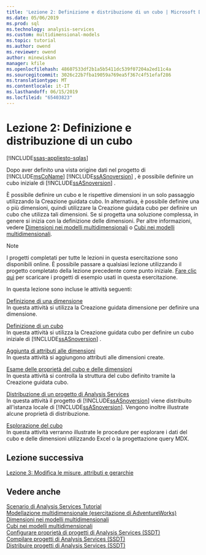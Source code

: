 ```yaml
---
title: 'Lezione 2: Definizione e distribuzione di un cubo | Microsoft Docs'
ms.date: 05/06/2019
ms.prod: sql
ms.technology: analysis-services
ms.custom: multidimensional-models
ms.topic: tutorial
ms.author: owend
ms.reviewer: owend
author: minewiskan
manager: kfile
ms.openlocfilehash: 48607533df2b1a5b5411dc539f07204a2ed11c4a
ms.sourcegitcommit: 3026c22b7fba19059a769ea5f367c4f51efaf286
ms.translationtype: MT
ms.contentlocale: it-IT
ms.lasthandoff: 06/15/2019
ms.locfileid: "65403823"
---
```

# <a name="lesson-2-defining-and-deploying-a-cube"></a>Lezione 2: Definizione e distribuzione di un cubo
[!INCLUDE[ssas-appliesto-sqlas](../../includes/ssas-appliesto-sqlas.md)]

Dopo aver definito una vista origine dati nel progetto di [!INCLUDE[msCoName](../../includes/msconame-md.md)] [!INCLUDE[ssASnoversion](../../includes/ssasnoversion-md.md)] , è possibile definire un cubo iniziale di [!INCLUDE[ssASnoversion](../../includes/ssasnoversion-md.md)] .  
  
È possibile definire un cubo e le rispettive dimensioni in un solo passaggio utilizzando la Creazione guidata cubo. In alternativa, è possibile definire una o più dimensioni, quindi utilizzare la Creazione guidata cubo per definire un cubo che utilizza tali dimensioni. Se si progetta una soluzione complessa, in genere si inizia con la definizione delle dimensioni. Per altre informazioni, vedere [Dimensioni nei modelli multidimensionali](../multidimensional-models/dimensions-in-multidimensional-models.md) o [Cubi nei modelli multidimensionali](../multidimensional-models/cubes-in-multidimensional-models.md).  
  
> [!NOTE]  
> I progetti completati per tutte le lezioni in questa esercitazione sono disponibili online. È possibile passare a qualsiasi lezione utilizzando il progetto completato della lezione precedente come punto iniziale. [Fare clic qui](http://go.microsoft.com/fwlink/?LinkID=221866) per scaricare i progetti di esempio usati in questa esercitazione.  
  
In questa lezione sono incluse le attività seguenti:  
  
[Definizione di una dimensione](lesson-2-1-defining-a-dimension.md)  
In questa attività si utilizza la Creazione guidata dimensione per definire una dimensione.  
  
[Definizione di un cubo](lesson-2-2-defining-a-cube.md)  
In questa attività si utilizza la Creazione guidata cubo per definire un cubo iniziale di [!INCLUDE[ssASnoversion](../../includes/ssasnoversion-md.md)] .  
  
[Aggiunta di attributi alle dimensioni](lesson-2-3-adding-attributes-to-dimensions.md)  
In questa attività si aggiungono attributi alle dimensioni create.  
  
[Esame delle proprietà del cubo e delle dimensioni](lesson-2-4-reviewing-cube-and-dimension-properties.md)  
In questa attività si controlla la struttura del cubo definito tramite la Creazione guidata cubo.  
  
[Distribuzione di un progetto di Analysis Services](lesson-2-5-deploying-an-analysis-services-project.md)  
In questa attività il progetto di [!INCLUDE[ssASnoversion](../../includes/ssasnoversion-md.md)] viene distribuito all'istanza locale di [!INCLUDE[ssASnoversion](../../includes/ssasnoversion-md.md)]. Vengono inoltre illustrate alcune proprietà di distribuzione.  
  
[Esplorazione del cubo](lesson-2-6-browsing-the-cube.md)  
In questa attività verranno illustrate le procedure per esplorare i dati del cubo e delle dimensioni utilizzando Excel o la progettazione query MDX.  
  
## <a name="next-lesson"></a>Lezione successiva  
[Lezione 3: Modifica le misure, attributi e gerarchie](lesson-3-modifying-measures-attributes-and-hierarchies.md)  
  
## <a name="see-also"></a>Vedere anche  
[Scenario di Analysis Services Tutorial](analysis-services-tutorial-scenario.md)  
[Modellazione multidimensionale &#40;esercitazione di AdventureWorks&#41;](multidimensional-modeling-adventure-works-tutorial.md)  
[Dimensioni nei modelli multidimensionali](../multidimensional-models/dimensions-in-multidimensional-models.md)  
[Cubi nei modelli multidimensionali](../multidimensional-models/cubes-in-multidimensional-models.md)  
[Configurare proprietà di progetti di Analysis Services &#40;SSDT&#41;](../multidimensional-models/configure-analysis-services-project-properties-ssdt.md)  
[Compilare progetti di Analysis Services &#40;SSDT&#41;](../multidimensional-models/build-analysis-services-projects-ssdt.md)  
[Distribuire progetti di Analysis Services &#40;SSDT&#41;](../multidimensional-models/deploy-analysis-services-projects-ssdt.md)  
  
  
  
